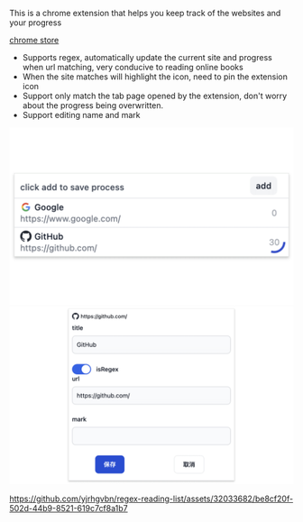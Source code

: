 This is a chrome extension that helps you keep track of the websites and your progress

[chrome store](https://chromewebstore.google.com/detail/gafonnbnhagekemckhokjjbadcmlpgeb)

- Supports regex, automatically update the current site and progress when url matching, very conducive to reading online books
- When the site matches will highlight the icon, need to pin the extension icon
- Support only match the tab page opened by the extension, don't worry about the progress being overwritten.
- Support editing name and mark

![list](./doc/img/list.png)
![edit](./doc/img/edit.png)




https://github.com/yjrhgvbn/regex-reading-list/assets/32033682/be8cf20f-502d-44b9-8521-619c7cf8a1b7

